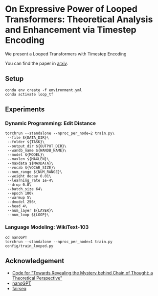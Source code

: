 # On Expressive Power of Looped Transformers: Theoretical Analysis and Enhancement via Timestep Encoding

We present a Looped Transformers with Timestep Encoding

You can find the paper in [arxiv](https://arxiv.org/abs/2410.01405).

## Setup

```shell
conda env create -f environment.yml
conda activate loop_tf
```

## Experiments

### Dynamic Programming: Edit Distance

```
torchrun --standalone --nproc_per_node=2 train.py\
 --file ${DATA_DIR}\
 --folder ${TASK}\
 --output_dir ${OUTPUT_DIR}\
 --wandb_name ${WANDB_NAME}\
 --model ${MODEL}\
 --maxlen ${MAXLEN}\
 --maxdata ${MAXDATA}\
 --vocab ${VOCAB_SIZE}\
 --num_range ${NUM_RANGE}\
 --weight_decay 0.01\
 --learning_rate 1e-4\
 --drop 0.0\
 --batch_size 64\
 --epoch 100\
 --warmup 5\
 --dmodel 256\
 --head 4\
 --num_layer ${LAYER}\
 --num_loop ${LOOP}\
```

### Language Modeling: WikiText-103

```
cd nanoGPT
torchrun --standalone --nproc_per_node=1 train.py config/train_looped.py
```

## Acknowledgement

- [Code for "Towards Revealing the Mystery behind Chain of Thought: a Theoretical Perspective"](https://github.com/guyuntian/CoT_benchmark)
- [nanoGPT](https://github.com/karpathy/nanoGPT)
- [fairseq](https://github.com/facebookresearch/fairseq)